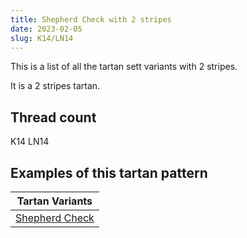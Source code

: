 ```yaml
---
title: Shepherd Check with 2 stripes
date: 2023-02-05
slug: K14/LN14
---
```

This is a list of all the tartan sett variants with 2 stripes.

It is a 2 stripes tartan.


## Thread count
K14 LN14

## Examples of this tartan pattern

| Tartan Variants |
|---------------|
| [Shepherd Check](/variants/k14/ln14-k000000-lne0e0e0)||
